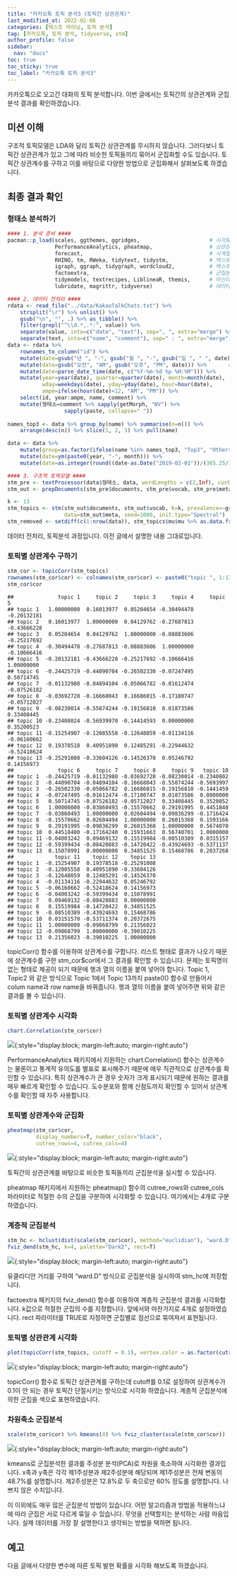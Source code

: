 ```yaml
---
title: "카카오톡 토픽 분석3 (토픽간 상관관계)"
last_modified_at: 2022-02-06
categories: [텍스트 마이닝, 토픽 분석]
tag: [카카오톡, 토픽 분석, tidyverse, stm]
author_profile: false
sidebar:
  nav: "docs"
toc: true
toc_sticky: true
toc_label: "카카오톡 토픽 분석3"
---
```

<div class="notice--success">
카카오톡으로 오고간 대화의 토픽 분석합니다. 이번 글에서는 토픽간의 상관관계와 군집분석 결과를 확인하겠습니다.
</div>

## 미션 이해

구조적 토픽모델은 LDA와 달리 토픽간 상관관계를 무시하지 않습니다.
그러다보니 토픽간 상관관계가 있고 그에 따라 비슷한 토픽들끼리 묶어서
군집화할 수도 있습니다. 토픽간 상관계수를 구하고 이를 바탕으로 다양한
방법으로 군집화해서 살펴보도록 하겠습니다.

## 최종 결과 확인

### 형태소 분석하기

``` r
#### 1. 분석 준비 ####
pacman::p_load(scales, ggthemes, ggridges,                      # 시각화 관련 패키지
               PerformanceAnalytics, pheatmap,                  # 상관관계 시각화
               forecast,                                        # 시계열 예측 관련 패키지
               RHINO, tm, RWeka, tidytext, tidystm,             # 텍스트 마이닝
               igraph, ggraph, tidygraph, wordcloud2,           # 텍스트 마이닝 시각화
               factoextra,                                      # 군집분석 시각화
               tidymodels, textrecipes, LiblineaR, themis,      # 머신러닝
               lubridate, magrittr, tidyverse)                  # 데이터 전처리 관련 패키지

#### 2. 데이터 전처리 ####
rdata <- read_file("../data/KakaoTalkChats.txt") %>%                         # txt 파일 읽어오기
    strsplit("\r") %>% unlist() %>%                                          # 같은 사람의 글은 한 줄로
    gsub("\n", "", .) %>% as_tibble() %>%                                    # 줄바꿈 없애기
    filter(grepl("^\\d.*,.*:", value)) %>%                                   # 숫자시작 , : 있는 것만
    separate(value, into=c("date", "text"), sep=", ", extra="merge") %>%     # 날짜와 글 분리
    separate(text, into=c("name", "comment"), sep=" : ", extra="merge")      # 이름과 글 내용 분리
data <- rdata %>% 
    rownames_to_column("id") %>%                                        # 문서 id
    mutate(date=gsub("년 ", "-", gsub("월 ", "-", gsub("일 ", " ", date)))) %>%
    mutate(date=gsub("오전", "AM", gsub("오후", "PM", date))) %>%       # 오전 오후 구분
    mutate(date=parse_date_time(date, c("%Y-%m-%d %p %H:%M"))) %>%      # 날짜 형식으로
    mutate(year=year(date), quarter=quarter(date), month=month(date),   # 년, 분기, 월 변수 만들기
           wday=weekdays(date), yday=yday(date), hour=hour(date),       # 요일, 일수, 시간 변수 만들기
           ampm=ifelse(hour(date)<12, "AM", "PM")) %>%                  # 오전 오후 변수 만들기
    select(id, year:ampm, name, comment) %>%                                # 주요 변수 선택
    mutate(형태소=comment %>% sapply(getMorph, "NV") %>%                # 명사, 동사, 형용사만 선택
                  sapply(paste, collapse=" "))                          # 형태소 분석 결과 합치기
  
names_top3 <- data %>% group_by(name) %>% summarise(n=n()) %>%          # 발언량이 많은 
    arrange(desc(n)) %>% slice(1, 2, 3) %>% pull(name)                  # 상위 3명 이름 저장

data <- data %>% 
    mutate(group=as.factor(ifelse(name %in% names_top3, "Top3", "Others"))) %>%  # 그룹 지정
    mutate(date=ym(paste0(year, "-", month))) %>%                                 # 년월 지정
    mutate(date=as.integer(round((date-as.Date("2019-02-01"))/(365.25/12))))      # 누적 월 계산

#### 3. 구조적 토픽모델 ####
stm_pre <- textProcessor(data$형태소, data, wordLengths = c(2,Inf), customstopwords=c("사진", "이모티콘"))
stm_out <- prepDocuments(stm_pre$documents, stm_pre$vocab, stm_pre$meta, lower.thresh=3)

k <- 13
stm_topics <- stm(stm_out$documents, stm_out$vocab, K=k, prevalence=~group+s(date), 
                  data=stm_out$meta, seed=1000, init.type="Spectral")
stm_removed <- setdiff(c(1:nrow(data)), stm_topics$mu$mu %>% as.data.frame() %>% names() %>% as.numeric())
```

데이터 전처리, 토픽분석 과정입니다. 이전 글에서 설명한 내용
그대로입니다.

### 토픽별 상관계수 구하기

``` r
stm_cor <- topicCorr(stm_topics)
rownames(stm_cor$cor) <- colnames(stm_cor$cor) <- paste0("topic ", 1:13)
stm_cor$cor
```

    ##              topic 1     topic 2     topic 3     topic 4     topic 5
    ## topic 1   1.00000000  0.16013977  0.05204654 -0.30494478 -0.20132181
    ## topic 2   0.16013977  1.00000000  0.04129762 -0.27687813 -0.43666228
    ## topic 3   0.05204654  0.04129762  1.00000000 -0.08883606 -0.25217692
    ## topic 4  -0.30494478 -0.27687813 -0.08883606  1.00000000 -0.10666416
    ## topic 5  -0.20132181 -0.43666228 -0.25217692 -0.10666416  1.00000000
    ## topic 6  -0.24425719 -0.44090704 -0.26502330 -0.07247495  0.50714745
    ## topic 7  -0.01132980 -0.04894104 -0.05066782 -0.01612474 -0.07526182
    ## topic 8  -0.03692728 -0.16668043  0.16686015 -0.17180747 -0.05712027
    ## topic 9  -0.08230014 -0.55874244 -0.19156810  0.01873586  0.33408445
    ## topic 10 -0.23408024 -0.56939970 -0.14414593  0.00000000  0.35200523
    ## topic 11 -0.15254907 -0.12085558 -0.12648059 -0.01134116 -0.06160662
    ## topic 12  0.19378518  0.40951890  0.12485291 -0.22944632 -0.52418624
    ## topic 13 -0.25291008 -0.33604126 -0.14526370  0.05246792  0.14156973
    ##              topic 6     topic 7     topic 8     topic 9   topic 10 
    ## topic 1  -0.24425719 -0.01132980 -0.03692728 -0.08230014 -0.2340802 
    ## topic 2  -0.44090704 -0.04894104 -0.16668043 -0.55874244 -0.5693997 
    ## topic 3  -0.26502330 -0.05066782  0.16686015 -0.19156810 -0.1441459 
    ## topic 4  -0.07247495 -0.01612474 -0.17180747  0.01873586  0.0000000 
    ## topic 5   0.50714745 -0.07526182 -0.05712027  0.33408445  0.3520052 
    ## topic 6   1.00000000 -0.03860493 -0.15570662  0.29191995  0.4451840 
    ## topic 7  -0.03860493  1.00000000  0.02604494 -0.09836299 -0.1716424 
    ## topic 8  -0.15570662  0.02604494  1.00000000  0.26015368  0.1593166 
    ## topic 9   0.29191995 -0.09836299  0.26015368  1.00000000  0.5674070 
    ## topic 10  0.44518400 -0.17164240  0.15931663  0.56740701  1.0000000 
    ## topic 11 -0.04003242  0.09469132  0.15519984 -0.08510389  0.0315157 
    ## topic 12 -0.59399434 -0.08420883 -0.14720422 -0.43924693 -0.5371137 
    ## topic 13  0.15078991  0.00000000  0.34851525  0.15468786  0.2037268 
    ##             topic 11    topic 12    topic 13
    ## topic 1  -0.15254907  0.19378518 -0.25291008
    ## topic 2  -0.12085558  0.40951890 -0.33604126
    ## topic 3  -0.12648059  0.12485291 -0.14526370
    ## topic 4  -0.01134116 -0.22944632  0.05246792
    ## topic 5  -0.06160662 -0.52418624  0.14156973
    ## topic 6  -0.04003242 -0.59399434  0.15078991
    ## topic 7   0.09469132 -0.08420883  0.00000000
    ## topic 8   0.15519984 -0.14720422  0.34851525
    ## topic 9  -0.08510389 -0.43924693  0.15468786
    ## topic 10  0.03151570 -0.53711374  0.20372675
    ## topic 11  1.00000000 -0.09868799  0.21356023
    ## topic 12 -0.09868799  1.00000000 -0.39010225
    ## topic 13  0.21356023 -0.39010225  1.00000000

topicCorr() 함수를 이용하여 상관계수를 구합니다. 리스트 형태로 결과가 나오기 때문에 상관계수를 구한 stm_cor$cor에서 그 결과를 확인할 수 있습니다. 문제는 토픽명이 없는 형태로 제공이 되기 때문에 행과 열의 이름을 붙여 넣어야 합니다. Topic 1, Topic2 와 같은 방식으로 Topic 1에서 Topic 13까지 paste0() 함수로 만들어서 colum name과 row name을 바꿔줍니다. 행과 열의 이름을 붙여 넣어주면 위와 같은 결과를 볼 수 있습니다.

### 토픽별 상관계수 시각화

``` r
chart.Correlation(stm_cor$cor)
```

![](https://raw.githubusercontent.com/cysics/cysics.github.io/master/_posts/2022-02-06-kakaotalk-topic-analysis3_files/figure-gfm/stm_cor1-1.png){:style="display:block; margin-left:auto; margin-right:auto"}

PerformanceAnalytics 패키지에서 지원하는 chart.Correlation() 함수는
상관계수는 물론이고 통계적 유의도를 별표로 표시해주기 때문에 매우
직관적으로 상관계수를 확인할 수 있습니다. 특히 상관계수가 큰 경우 숫자가
크게 표시되기 때문에 원하는 결과를 매우 빠르게 확인할 수 있습니다.
도수분포와 함께 산점도까지 확인할 수 있어서 상관계수를 확인할 때 자주
사용합니다.

### 토픽별 상관계수와 군집화

``` r
pheatmap(stm_cor$cor,
         display_numbers=T, number_color="black", 
         cutree_rows=4, cutree_cols=4)
```

![](https://raw.githubusercontent.com/cysics/cysics.github.io/master/_posts/2022-02-06-kakaotalk-topic-analysis3_files/figure-gfm/stm_cor2-1.png){:style="display:block; margin-left:auto; margin-right:auto"}

토픽간의 상관관계를 바탕으로 비슷한 토픽들끼리 군집분석을 실시할 수
있습니다.

pheatmap 패키지에서 지원하는 pheatmap() 함수의 cutree\_rows와
cutree\_cols 파라미터로 적절한 수의 군집을 구분하여 시각화할 수
있습니다. 여기에서는 4개로 구분하였습니다.

### 계층적 군집분석

``` r
stm_hc <- hclust(dist(scale(stm_cor$cor), method="euclidian"), "ward.D")
fviz_dend(stm_hc, k=4, palette="Dark2", rect=T)
```

![](https://raw.githubusercontent.com/cysics/cysics.github.io/master/_posts/2022-02-06-kakaotalk-topic-analysis3_files/figure-gfm/stm_clust1-1.png){:style="display:block; margin-left:auto; margin-right:auto"}

유클리디안 거리를 구하여 “ward.D” 방식으로 군집분석을 실시하여 stm\_hc에
저장합니다.

factoextra 패키지의 fviz\_dend() 함수를 이용하여 계층적 군집분석 결과를
시각화합니다. k값으로 적절한 군집의 수를 지정합니다. 앞에서와 마찬가지로
4개로 설정하였습니다. rect 파라미터를 TRUE로 지정하면 군집별로 점선으로
묶여져서 표현됩니다.

### 토픽별 상관관계 시각화

``` r
plot(topicCorr(stm_topics, cutoff = 0.1), vertex.color = as.factor(cutree(stm_hc, k=4)))
```

![](https://raw.githubusercontent.com/cysics/cysics.github.io/master/_posts/2022-02-06-kakaotalk-topic-analysis3_files/figure-gfm/stm_clust2-1.png){:style="display:block; margin-left:auto; margin-right:auto"}

topicCorr() 함수로 토픽간 상관관계를 구하는데 cutoff를 0.1로 설정하여
상관계수가 0.1이 안 되는 경우 토픽간 단절시키는 방식으로 시각화
하였습니다. 계층적 군집분석에 의한 군집을 색으로 표현하였습니다.

### 차원축소 군집분석

``` r
scale(stm_cor$cor) %>% kmeans(4) %>% fviz_cluster(scale(stm_cor$cor))
```

![](https://raw.githubusercontent.com/cysics/cysics.github.io/master/_posts/2022-02-06-kakaotalk-topic-analysis3_files/figure-gfm/stm_clust3-1.png){:style="display:block; margin-left:auto; margin-right:auto"}

kmeans로 군집분석한 결과를 주성분 분석(PCA)로 차원을 축소하여 시각화한
결과입니다. x축과 y축은 각각 제1주성분과 제2주성분에 해당되며
제1주성분은 전체 변동의 48.7%를 설명합니다. 제2주성분은 12.8%로 두
축으로만 60% 정도를 설명합니다. 나쁘지 않은 수치입니다.

이 이외에도 매우 많은 군집분석 방법이 있습니다. 어떤 알고리즘과 방법을
적용하느냐에 따라 군집은 서로 다르게 묶일 수 있습니다. 무엇을 선택할지는
분석하는 사람 마음입니다. 실제 데이터를 가장 잘 설명한다고 생각되는
방법을 택하면 됩니다.

## 예고

다음 글에서 다양한 변수에 따른 토픽 발현 확률을 시각화 해보도록 하겠습니다.
